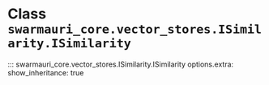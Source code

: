 # Class `swarmauri_core.vector_stores.ISimilarity.ISimilarity`

::: swarmauri_core.vector_stores.ISimilarity.ISimilarity
    options.extra:
      show_inheritance: true

